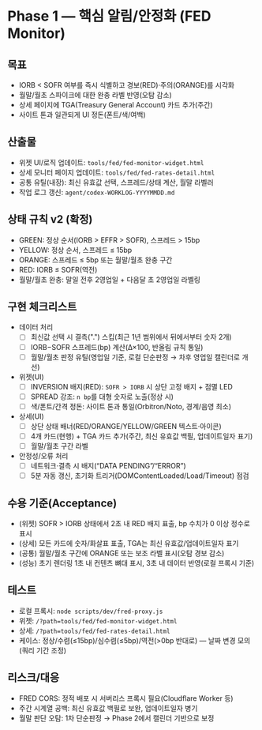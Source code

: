 # Phase 1 — 핵심 알림/안정화 (FED Monitor)

## 목표
- IORB < SOFR 여부를 즉시 식별하고 경보(RED)·주의(ORANGE)를 시각화
- 월말/월초 스파이크에 대한 완충 라벨 반영(오탐 감소)
- 상세 페이지에 TGA(Treasury General Account) 카드 추가(주간)
- 사이트 톤과 일관되게 UI 정돈(폰트/색/여백)

## 산출물
- 위젯 UI/로직 업데이트: `tools/fed/fed-monitor-widget.html`
- 상세 모니터 페이지 업데이트: `tools/fed/fed-rates-detail.html`
- 공통 유틸(내장): 최신 유효값 선택, 스프레드/상태 계산, 월말 라벨러
- 작업 로그 갱신: `agent/codex-WORKLOG-YYYYMMDD.md`

## 상태 규칙 v2 (확정)
- GREEN: 정상 순서(IORB > EFFR > SOFR), 스프레드 > 15bp
- YELLOW: 정상 순서, 스프레드 ≤ 15bp
- ORANGE: 스프레드 ≤ 5bp 또는 월말/월초 완충 구간
- RED: IORB ≤ SOFR(역전)
- 월말/월초 완충: 말일 전후 2영업일 + 다음달 초 2영업일 라벨링

## 구현 체크리스트
- 데이터 처리
  - [ ] 최신값 선택 시 결측(".") 스킵(최근 1년 범위에서 뒤에서부터 숫자 2개)
  - [ ] IORB−SOFR 스프레드(bp) 계산(Δ×100, 반올림 규칙 통일)
  - [ ] 월말/월초 판정 유틸(영업일 기준, 로컬 단순판정 → 차후 영업일 캘린더로 개선)
- 위젯(UI)
  - [ ] INVERSION 배지(RED): `SOFR > IORB` 시 상단 고정 배지 + 점멸 LED
  - [ ] SPREAD 강조: `n bp`를 대형 숫자로 노출(정상 시)
  - [ ] 색/폰트/간격 정돈: 사이트 톤과 통일(Orbitron/Noto, 경계/음영 최소)
- 상세(UI)
  - [ ] 상단 상태 배너(RED/ORANGE/YELLOW/GREEN 텍스트·아이콘)
  - [ ] 4개 카드(현행) + TGA 카드 추가(주간, 최신 유효값 백필, 업데이트일자 표기)
  - [ ] 월말/월초 구간 라벨
- 안정성/오류 처리
  - [ ] 네트워크·결측 시 배지(“DATA PENDING”/“ERROR”)
  - [ ] 5분 자동 갱신, 초기화 트리거(DOMContentLoaded/Load/Timeout) 점검

## 수용 기준(Acceptance)
- (위젯) SOFR > IORB 상태에서 2초 내 RED 배지 표출, bp 수치가 0 이상 정수로 표시
- (상세) 모든 카드에 숫자/화살표 표출, TGA는 최신 유효값/업데이트일자 표기
- (공통) 월말/월초 구간에 ORANGE 또는 보조 라벨 표시(오탐 경보 감소)
- (성능) 초기 렌더링 1초 내 컨텐츠 뼈대 표시, 3초 내 데이터 반영(로컬 프록시 기준)

## 테스트
- 로컬 프록시: `node scripts/dev/fred-proxy.js`
- 위젯: `/?path=tools/fed/fed-monitor-widget.html`
- 상세: `/?path=tools/fed/fed-rates-detail.html`
- 케이스: 정상/수렴(≤15bp)/심수렴(≤5bp)/역전(>0bp 반대로) — 날짜 변경 모의(쿼리 기간 조정)

## 리스크/대응
- FRED CORS: 정적 배포 시 서버리스 프록시 필요(Cloudflare Worker 등)
- 주간 시계열 공백: 최신 유효값 백필로 보완, 업데이트일자 병기
- 월말 판단 오탐: 1차 단순판정 → Phase 2에서 캘린더 기반으로 보정

